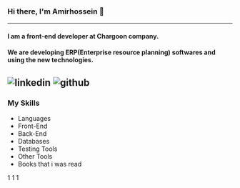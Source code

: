 ### Hi there, I'm Amirhossein 👋
---
#### I am a front-end developer at Chargoon company.
#### We are developing ERP(Enterprise resource planning) softwares and using the new technologies.
<!--
**Amirhossein-Moghadam/Amirhossein-Moghadam** is a ✨ _special_ ✨ repository because its `README.md` (this file) appears on your GitHub profile.

Here are some ideas to get you started:

- 🔭 I’m currently working on ...
- 🌱 I’m currently learning ...
- 👯 I’m looking to collaborate on ...
- 🤔 I’m looking for help with ...
- 💬 Ask me about ...
- 📫 How to reach me: ...
- 😄 Pronouns: ...
- ⚡ Fun fact: ...
-->
![linkedin](https://img.shields.io/badge/Linkedin-0e76a8?style=for-the-badge&logo=linkedin&logoColor=white)
![github](https://img.shields.io/badge/GitHub-000000?style=for-the-badge&logo=GitHub&logoColor=white)
---
### My Skills
- Languages
- Front-End
- Back-End
- Databases
- Testing Tools
- Other Tools
- Books that i was read

1
1
1
